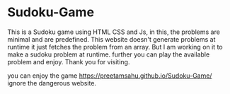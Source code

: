 # Sudoku-Game
This is a Sudoku game using HTML CSS and Js, in this, the problems are minimal and are predefined. This website doesn't generate problems at runtime it just fetches the problem from an array. But I am working on it to make a sudoku problem at runtime. further you can play the available problem and enjoy. Thank you for visiting. 

you can enjoy the game https://preetamsahu.github.io/Sudoku-Game/
ignore the dangerous website.
